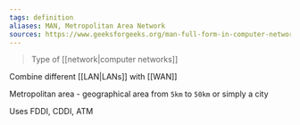 ```yaml
---
tags: definition
aliases: MAN, Metropolitan Area Network
sources: https://www.geeksforgeeks.org/man-full-form-in-computer-networking/
---
```

> Type of [[network|computer networks]]

Combine different [[LAN|LANs]] with [[WAN]]

Metropolitan area - geographical area from `5km` to `50km` or simply a city 

Uses FDDI, CDDI, ATM